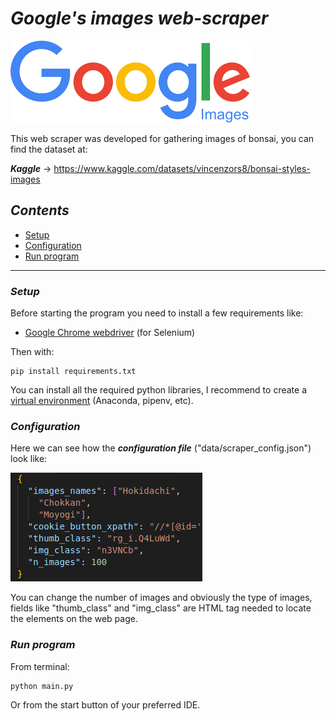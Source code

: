 # ***Google's images web-scraper***

![bonsai_style](data/doc_images/g_image.png)

This web scraper was developed for gathering images of bonsai, you can find the dataset at:

***Kaggle*** -> https://www.kaggle.com/datasets/vincenzors8/bonsai-styles-images

## ***Contents***

- [Setup](#set)
- [Configuration](#conf)
- [Run program](#run)

---

<a id='set'></a>
### ***Setup***
Before starting the program you need to install a few requirements like:
- [Google Chrome webdriver](#https://chromedriver.chromium.org/downloads) (for Selenium)

Then with:
```
pip install requirements.txt
```
You can install all the required python libraries, I recommend to create a [virtual environment](#https://www.geeksforgeeks.org/python-virtual-environment/) (Anaconda, pipenv, etc).

<a id='conf'></a>
### ***Configuration***
Here we can see how the ***configuration file*** ("data/scraper_config.json") look like:

![bonsai_style](data/doc_images/json_conf.png)

You can change the number of images and obviously the type of images, fields like "thumb_class" and "img_class" are HTML tag needed to locate the elements on the web page.

<a id='run'></a>
### ***Run program***
From terminal:

```
python main.py
```
Or from the start button of your preferred IDE.

